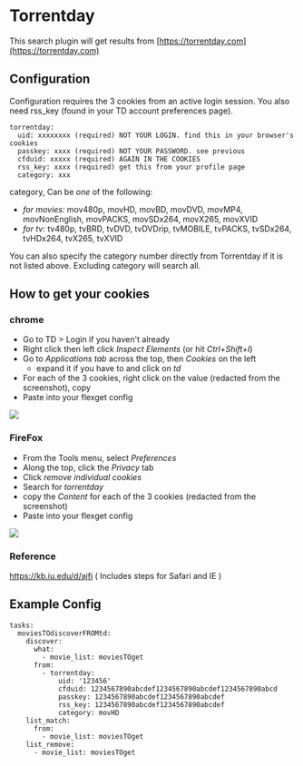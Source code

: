 # Torrentday
This search plugin will get results from [https://torrentday.com](https://torrentday.com)

## Configuration
Configuration requires the 3 cookies from an active login session. You also need rss_key (found in your TD account preferences page). 
```
torrentday:
  uid: xxxxxxxx (required) NOT YOUR LOGIN. find this in your browser's cookies
  passkey: xxxx (required) NOT YOUR PASSWORD. see previous
  cfduid: xxxxx (required) AGAIN IN THE COOKIES
  rss_key: xxxx (required) get this from your profile page
  category: xxx
```
category, Can be *one* of the following: 
- *for movies:* mov480p, movHD, movBD, movDVD, movMP4, movNonEnglish, movPACKS, movSDx264, movX265, movXVID
- *for tv:* tv480p, tvBRD, tvDVD, tvDVDrip, tvMOBILE, tvPACKS, tvSDx264, tvHDx264, tvX265, tvXVID

 You can also specify the category number directly from Torrentday if it is not listed above. Excluding category will search all.
 
 ## How to get your cookies
 ### chrome
 - Go to TD > Login if you haven't already
 - Right click then left click *Inspect Elements* (or hit *Ctrl+Shift+I*)
 - Go to *Applications tab* across the top, then *Cookies* on the left
   - expand it if you have to and click on *td*
 - For each of the 3 cookies, right click on the value (redacted from the screenshot), copy
 - Paste into your flexget config
 
 <img src=https://dl.dropboxusercontent.com/u/28529352/flexGet-TD-chrome-1.png>

### FireFox
- From the Tools menu, select *Preferences*
- Along the top, click the *Privacy* tab
- Click *remove individual cookies*
- Search for *torrentday*
- copy the *Content* for each of the 3 cookies (redacted from the screenshot)
- Paste into your flexget config
 
<img src=https://dl.dropboxusercontent.com/u/28529352/flexGet-TD-fireFox-1.png>

### Reference
https://kb.iu.edu/d/ajfi
( Includes steps for Safari and IE )
## Example Config
```
tasks:
  moviesTOdiscoverFROMtd:
    discover:
      what:
        - movie_list: moviesTOget
      from:
        - torrentday:
            uid: '123456'
            cfduid: 1234567890abcdef1234567890abcdef1234567890abcd
            passkey: 1234567890abcdef1234567890abcdef
            rss_key: 1234567890abcdef1234567890abcdef
            category: movHD
    list_match:
      from:
        - movie_list: moviesTOget
    list_remove:
      - movie_list: moviesTOget
```
